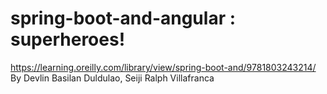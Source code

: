 # spring-boot-and-angular : superheroes!
https://learning.oreilly.com/library/view/spring-boot-and/9781803243214/ By Devlin Basilan Duldulao, Seiji Ralph Villafranca

